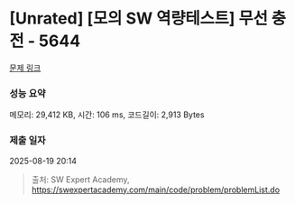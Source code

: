 # [Unrated] [모의 SW 역량테스트] 무선 충전 - 5644 

[문제 링크](https://swexpertacademy.com/main/code/problem/problemDetail.do?contestProbId=AWXRDL1aeugDFAUo) 

### 성능 요약

메모리: 29,412 KB, 시간: 106 ms, 코드길이: 2,913 Bytes

### 제출 일자

2025-08-19 20:14



> 출처: SW Expert Academy, https://swexpertacademy.com/main/code/problem/problemList.do